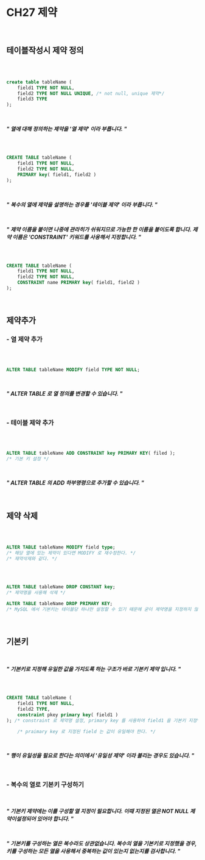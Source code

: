 # CH27 제약

<br />

## 테이블작성시 제약 정의

<br />

```sql

create table tableName (
	field1 TYPE NOT NULL,
	field2 TYPE NOT NULL UNIQUE, /* not null, unique 제약*/
	field3 TYPE
);

```

<br />

>
***" 열에 대해 정의하는 제약을 '열 제약' 이라 부릅니다.  "***
>

<br />

```sql

CREATE TABLE tableName (
	field1 TYPE NOT NULL,
	field2 TYPE NOT NULL,
	PRIMARY key( field1, field2 )
);

```

<br />

>
***" 복수의 열에 제약을 설명하는 경우를 '테이블 제약' 이라 부릅니다. "***
>

<br />

>
***" 제약 이름을 붙이면 나중에 관라히가 쉬워지므로 가능한 한 이름을 붙이도록 합니다. 제약 이름은 'CONSTRAINT' 키워드를 사용해서 지정합니다.   "***
>

<br />

```sql

CREATE TABLE tableName (
	field1 TYPE NOT NULL,
	field2 TYPE NOT NULL,
	CONSTRAINT name PRIMARY key( field1, field2 )
);

```

<br />

## 제약추가

### - 열 제약 추가

<br />

```sql

ALTER TABLE tableName MODIFY field TYPE NOT NULL;

```

<br />

>
***" ALTER TABLE 로 열 정의를 변경할 수 있습니다.  "***
>


<br />

### - 테이블 제약 추가

<br />


```sql

ALTER TABLE tableName ADD CONSTRAINT key PRIMARY KEY( filed );
/* 기본 키 설정 */

```

<br />

>
***" ALTER TABLE 의 ADD 하부명령으로 추가할 수 있습니다. "***
>

<br />

## 제약 삭제

<br />

```sql

ALTER TABLE tableName MODIFY field type;
/* 해당 열에 있는 제약이 있다면 MODIFY 로 재수정한다. */
/* 재약삭제와 같다. */

```

<br />

```sql

ALTER TABLE tableName DROP CONSTANT key;
/* 제약명을 사용해 삭제 */

ALTER TABLE tableName DROP PRIMARY KEY;
/* MySQL 에서 기본키는 테이블당 하나만 설정할 수 있기 때문에 굳이 제약명을 지정하지 않고도 삭제할 수 있다고 한다.*/
```

<br />

## 기본키

<br />

>
***" 기본키로 지정해 유일한 값을 가지도록 하는 구조가 바로 기본키 제약 입니다. "***
>

<br />

```sql

CREATE TABLE tableName (
	field1 TYPE NOT NULL,
	field2 TYPE,
	constraint pkey primary key( field1 )		
); /* constraint 로 제약명 설정, primary key 를 사용하여 field1 을 기본키 지정*/

	/* praimary key 로 지정된 field 는 값이 유일해야 한다. */

```

<br />

>
***" 행이 유일성을 필요로 한다는 의미에서 '유일성 제약' 이라 불리는 경우도 있습니다. "***
>

<br />

### - 복수의 열로 기본키 구성하기 

<br />

>
***" 기본키 제약에는 이를 구성할 열 지정이 필요합니다. 이때 지정된 열은 NOT NULL 제약이설정되어 있어야 합니다. "***
>

<br />

>
***" 기본키를 구성하는 열은 복수라도 상관없습니다. 복수의 열을 기본키로 지정했을 경우, 키를 구성하는 모든 열을 사용해서 중복하는 값이 있는지 없는지를 검사합니다. "***
>

<br />

